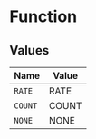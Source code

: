 # Function


## Values

| Name    | Value   |
| ------- | ------- |
| `RATE`  | RATE    |
| `COUNT` | COUNT   |
| `NONE`  | NONE    |